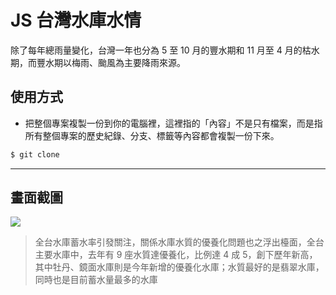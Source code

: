 # JS 台灣水庫水情

除了每年總雨量變化，台灣一年也分為 5 至 10 月的豐水期和 11 月至 4 月的枯水期，而豐水期以梅雨、颱風為主要降雨來源。

## 使用方式
- 把整個專案複製一份到你的電腦裡，這裡指的「內容」不是只有檔案，而是指所有整個專案的歷史紀錄、分支、標籤等內容都會複製一份下來。
```sh
$ git clone
```

----

## 畫面截圖
![](https://i.imgur.com/QKgb1Aw.png)
> 全台水庫蓄水率引發關注，關係水庫水質的優養化問題也之浮出檯面，全台主要水庫中，去年有 9 座水質達優養化，比例達 4 成 5，創下歷年新高，其中牡丹、鏡面水庫則是今年新增的優養化水庫；水質最好的是翡翠水庫，同時也是目前蓄水量最多的水庫
